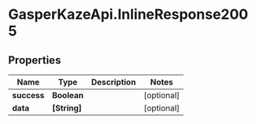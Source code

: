 # GasperKazeApi.InlineResponse2005

## Properties

Name | Type | Description | Notes
------------ | ------------- | ------------- | -------------
**success** | **Boolean** |  | [optional] 
**data** | **[String]** |  | [optional] 


